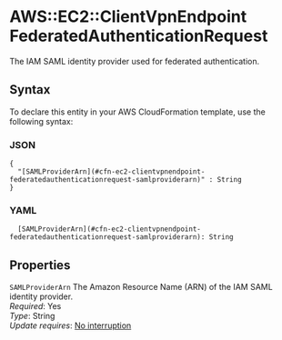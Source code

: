 # AWS::EC2::ClientVpnEndpoint FederatedAuthenticationRequest<a name="aws-properties-ec2-clientvpnendpoint-federatedauthenticationrequest"></a>

The IAM SAML identity provider used for federated authentication\.

## Syntax<a name="aws-properties-ec2-clientvpnendpoint-federatedauthenticationrequest-syntax"></a>

To declare this entity in your AWS CloudFormation template, use the following syntax:

### JSON<a name="aws-properties-ec2-clientvpnendpoint-federatedauthenticationrequest-syntax.json"></a>

```
{
  "[SAMLProviderArn](#cfn-ec2-clientvpnendpoint-federatedauthenticationrequest-samlproviderarn)" : String
}
```

### YAML<a name="aws-properties-ec2-clientvpnendpoint-federatedauthenticationrequest-syntax.yaml"></a>

```
  [SAMLProviderArn](#cfn-ec2-clientvpnendpoint-federatedauthenticationrequest-samlproviderarn): String
```

## Properties<a name="aws-properties-ec2-clientvpnendpoint-federatedauthenticationrequest-properties"></a>

`SAMLProviderArn`  <a name="cfn-ec2-clientvpnendpoint-federatedauthenticationrequest-samlproviderarn"></a>
The Amazon Resource Name \(ARN\) of the IAM SAML identity provider\.  
*Required*: Yes  
*Type*: String  
*Update requires*: [No interruption](https://docs.aws.amazon.com/AWSCloudFormation/latest/UserGuide/using-cfn-updating-stacks-update-behaviors.html#update-no-interrupt)